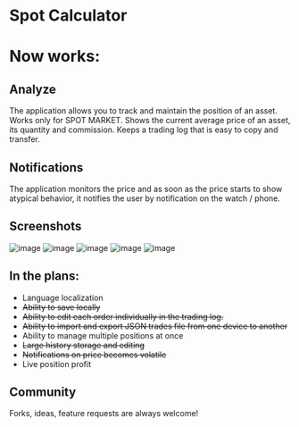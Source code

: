 # Spot Calculator

# Now works:

## Analyze
The application allows you to track and maintain the position of an asset. Works only for SPOT MARKET. Shows the current average price of an asset, its quantity and commission. Keeps a trading log that is easy to copy and transfer.
## Notifications
The application monitors the price and as soon as the price starts to show atypical behavior, it notifies the user by notification on the watch / phone.



## Screenshots
![image](https://user-images.githubusercontent.com/45619254/224480302-270c0765-9666-4995-b7eb-9dd8744f0d19.png)
![image](https://user-images.githubusercontent.com/45619254/224480226-fbbc74e9-0f61-4c04-a0d0-82402b2bd7e3.png)
![image](https://user-images.githubusercontent.com/45619254/224480251-93b254c8-bd98-4b3a-bdfd-7799b6ca07cd.png)
![image](https://user-images.githubusercontent.com/45619254/224480268-4a869869-ae1d-42f5-8c93-eecc9c0ca801.png)
![image](https://user-images.githubusercontent.com/45619254/224480283-f4dd0ede-47fa-4943-88e9-d75225eb6b01.png)


## In the plans:
- Language localization
- ~~Ability to save locally~~
- ~~Ability to edit each order individually in the trading log.~~
- ~~Ability to import and export JSON trades file from one device to another~~
- Ability to manage multiple positions at once
- ~~Large history storage and editing~~
- ~~Notifications on price becomes volatile~~
- Live position profit

## Community
Forks, ideas, feature requests are always welcome!
